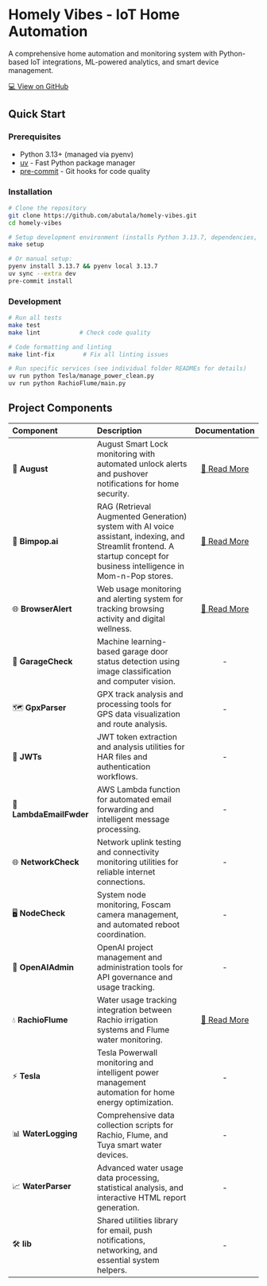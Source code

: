 # Homely Vibes - IoT Home Automation

A comprehensive home automation and monitoring system with Python-based IoT integrations, ML-powered analytics, and smart device management.

<div class="btn-group">
  <a href="https://github.com/abutala/homely-vibes" class="btn-custom btn-secondary" title="View source code and contribute on GitHub">💻 View on GitHub</a>
</div>

## Quick Start

### Prerequisites
- Python 3.13+ (managed via pyenv)
- [uv](https://docs.astral.sh/uv/) - Fast Python package manager
- [pre-commit](https://pre-commit.com/) - Git hooks for code quality

### Installation

```bash
# Clone the repository
git clone https://github.com/abutala/homely-vibes.git
cd homely-vibes

# Setup development environment (installs Python 3.13.7, dependencies, and git hooks)
make setup

# Or manual setup:
pyenv install 3.13.7 && pyenv local 3.13.7
uv sync --extra dev
pre-commit install
```

### Development

```bash
# Run all tests
make test
make lint           # Check code quality

# Code formatting and linting
make lint-fix        # Fix all linting issues

# Run specific services (see individual folder READMEs for details)
uv run python Tesla/manage_power_clean.py
uv run python RachioFlume/main.py
```

## Project Components

| Component | Description | Documentation |
|:----------|:------------|:-------------:|
| 🔐 **August** | August Smart Lock monitoring with automated unlock alerts and pushover notifications for home security. | [📖 Read More](https://github.com/abutala/homely-vibes/blob/main/August/README.md) |
| 🤖 **Bimpop.ai** | RAG (Retrieval Augmented Generation) system with AI voice assistant, indexing, and Streamlit frontend. A startup concept for business intelligence in Mom-n-Pop stores. | [📖 Read More](https://github.com/abutala/homely-vibes/blob/main/Bimpop.ai/README.md) |
| 🌐 **BrowserAlert** | Web usage monitoring and alerting system for tracking browsing activity and digital wellness. | [📖 Read More](https://github.com/abutala/homely-vibes/blob/main/BrowserAlert/README.md) |
| 🚗 **GarageCheck** | Machine learning-based garage door status detection using image classification and computer vision. | - |
| 🗺️ **GpxParser** | GPX track analysis and processing tools for GPS data visualization and route analysis. | - |
| 🔑 **JWTs** | JWT token extraction and analysis utilities for HAR files and authentication workflows. | - |
| 📧 **LambdaEmailFwder** | AWS Lambda function for automated email forwarding and intelligent message processing. | - |
| 🌐 **NetworkCheck** | Network uplink testing and connectivity monitoring utilities for reliable internet connections. | - |
| 🖥️ **NodeCheck** | System node monitoring, Foscam camera management, and automated reboot coordination. | - |
| 🔧 **OpenAIAdmin** | OpenAI project management and administration tools for API governance and usage tracking. | - |
| 💧 **RachioFlume** | Water usage tracking integration between Rachio irrigation systems and Flume water monitoring. | [📖 Read More](https://github.com/abutala/homely-vibes/blob/main/RachioFlume/README.md) |
| ⚡ **Tesla** | Tesla Powerwall monitoring and intelligent power management automation for home energy optimization. | - |
| 📊 **WaterLogging** | Comprehensive data collection scripts for Rachio, Flume, and Tuya smart water devices. | - |
| 📈 **WaterParser** | Advanced water usage data processing, statistical analysis, and interactive HTML report generation. | - |
| 🛠️ **lib** | Shared utilities library for email, push notifications, networking, and essential system helpers. | - |
